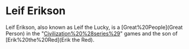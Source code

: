 # Leif Erikson

Leif Erikson, also known as Leif the Lucky, is a [Great%20People](Great Person) in the "[Civilization%20%28series%29](Civilization)" games and the son of [Erik%20the%20Red](Erik the Red).